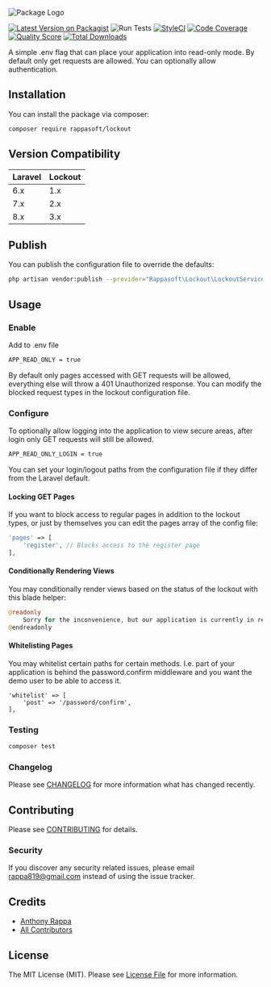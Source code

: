 ![Package Logo](https://banners.beyondco.de/Laravel%20Lockout.png?theme=light&packageName=rappasoft%2Flockout&pattern=hideout&style=style_1&description=Put+your+Laravel+application+into+read-only+mode&md=1&fontSize=100px&images=lock-closed)

[![Latest Version on Packagist](https://img.shields.io/packagist/v/rappasoft/lockout.svg?style=flat-square)](https://packagist.org/packages/rappasoft/lockout)
![Run Tests](https://github.com/rappasoft/lockout/workflows/Run%20Tests/badge.svg?branch=master)
[![StyleCI](https://styleci.io/repos/242222088/shield?style=plastic)](https://github.styleci.io/repos/242222088)
[![Code Coverage](https://scrutinizer-ci.com/g/rappasoft/lockout/badges/coverage.png?b=master)](https://scrutinizer-ci.com/g/rappasoft/lockout/?branch=master)
[![Quality Score](https://img.shields.io/scrutinizer/g/rappasoft/lockout.svg?style=flat-square)](https://scrutinizer-ci.com/g/rappasoft/lockout)
[![Total Downloads](https://img.shields.io/packagist/dt/rappasoft/lockout.svg?style=flat-square)](https://packagist.org/packages/rappasoft/lockout)

A simple .env flag that can place your application into read-only mode. By default only get requests are allowed. You can optionally allow authentication.

## Installation

You can install the package via composer:

``` bash
composer require rappasoft/lockout
```

## Version Compatibility

 Laravel  | Lockout
:---------|:----------
 6.x      | 1.x
 7.x      | 2.x
 8.x      | 3.x

## Publish

You can publish the configuration file to override the defaults:

``` bash
php artisan vendor:publish --provider="Rappasoft\Lockout\LockoutServiceProvider"
```

## Usage

### Enable

Add to .env file

``` bash
APP_READ_ONLY = true
```

By default only pages accessed with GET requests will be allowed, everything else will throw a 401 Unauthorized response. You can modify the blocked request types in the lockout configuration file.

### Configure

To optionally allow logging into the application to view secure areas, after login only GET requests will still be allowed.

``` bash
APP_READ_ONLY_LOGIN = true
```

You can set your login/logout paths from the configuration file if they differ from the Laravel default.

#### Locking GET Pages

If you want to block access to regular pages in addition to the lockout types, or just by themselves you can edit the pages array of the config file:

``` php
'pages' => [
    'register', // Blocks access to the register page
],
```

#### Conditionally Rendering Views

You may conditionally render views based on the status of the lockout with this blade helper:

``` php
@readonly
    Sorry for the inconvenience, but our application is currently in read-only mode. Please check back soon.
@endreadonly
```

#### Whitelisting Pages

You may whitelist certain paths for certain methods. I.e. part of your application is behind the password.confirm middleware and you want the demo user to be able to access it.

```
'whitelist' => [
    'post' => '/password/confirm',
],
```

### Testing

``` bash
composer test
```

### Changelog

Please see [CHANGELOG](CHANGELOG.md) for more information what has changed recently.

## Contributing

Please see [CONTRIBUTING](CONTRIBUTING.md) for details.

### Security

If you discover any security related issues, please email rappa819@gmail.com instead of using the issue tracker.

## Credits

- [Anthony Rappa](https://github.com/rappasoft)
- [All Contributors](../../contributors)

## License

The MIT License (MIT). Please see [License File](LICENSE.md) for more information.
